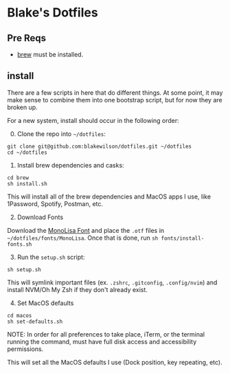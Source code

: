 # Blake's Dotfiles

## Pre Reqs

- [brew](https://brew.sh) must be installed.

## install

There are a few scripts in here that do different things. At some point, it may make sense to combine them into one bootstrap script, but for now they are broken up.

For a new system, install should occur in the following order:

0. Clone the repo into `~/dotfiles`:

```
git clone git@github.com:blakewilson/dotfiles.git ~/dotfiles
cd ~/dotfiles
```

1. Install brew dependencies and casks:

```
cd brew
sh install.sh
```

This will install all of the brew dependencies and MacOS apps I use, like 1Password, Spotify, Postman, etc.

2. Download Fonts

Download the [MonoLisa Font](https://www.monolisa.dev) and place the `.otf` files in `~/dotfiles/fonts/MonoLisa`. Once that is done, run `sh fonts/install-fonts.sh`

3. Run the `setup.sh` script:

```
sh setup.sh
```

This will symlink important files (ex. `.zshrc`, `.gitconfig`, `.config/nvim`) and install NVM/Oh My Zsh if they don't already exist.

4. Set MacOS defaults

```
cd macos
sh set-defaults.sh
```

NOTE: In order for all preferences to take place, iTerm, or the terminal running the command, must have full disk access and accessibility permissions.

This will set all the MacOS defaults I use (Dock position, key repeating, etc).
